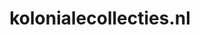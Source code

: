 ---
layout: post
title:  "kolonialecollecties.nl"
internal_url:  "/dutchgov/kolonialecollecties.nl.html"
subdomains_count: 9
all_subdomains_count: 9
urls_count: 8
ssl_rank: 0
http_rank: 62.5
url_link: /data/kolonialecollecties.nl/urls.txt
all_subdomains_link: /data/kolonialecollecties.nl/all_subdomains.txt
subdomains_link: /data/kolonialecollecties.nl/subdomains.txt
categories: dutchgov
---